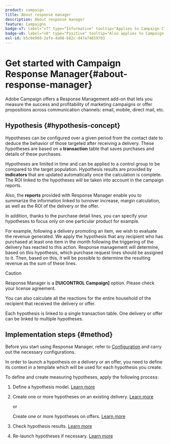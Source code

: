 ```yaml
---
product: campaign
title: About response manager
description: About response manager
feature: Campaigns
badge-v7: label="v7" type="Informative" tooltip="Applies to Campaign Classic v7"
badge-v8: label="v8" type="Positive" tooltip="Also applies to Campaign v8"
exl-id: b5c0e960-2afe-4a98-b82c-d47a74659703
---
```

# Get started with Campaign Response Manager{#about-response-manager}

 

Adobe Campaign offers a Response Management add-on that lets you measure the success and profitability of marketing campaigns or offer propositions across communication channels: email, mobile, direct mail, etc.

## Hypothesis {#hypothesis-concept}

Hypotheses can be configured over a given period from the contact date to deduce the behavior of those targeted after receiving a delivery. These hypotheses are based on a **transaction** table that saves purchases and details of these purchases.

Hypotheses are limited in time and can be applied to a control group to be compared to the target population. Hypothesis results are provided by **indicators** that are updated automatically once the calculation is complete. The ROI linked to the hypotheses will be taken into account in the campaign reports.

Also, the **reports** provided with Response Manager enable you to summarize the information linked to turnover increase, margin calculation, as well as the ROI of the delivery or the offer.

In addition, thanks to the purchase detail lines, you can specify your hypotheses to focus only on one particular product for example.

For example, following a delivery promoting an item, we wish to evaluate the revenue generated. We apply the hypothesis that any recipient who has purchased at least one item in the month following the triggering of the delivery has reacted to this action. Response management will determine, based on this hypothesis, which purchase request lines should be assigned to it. Then, based on this, it will be possible to determine the resulting revenue as the sum of these lines.

>[!CAUTION]
>
>Response Manager is a **[!UICONTROL Campaign]** option. Please check your license agreement.

You can also calculate all the reactions for the entire household of the recipient that received the delivery or offer.

Each hypothesis is linked to a single transaction table. One delivery or offer can be linked to multiple hypotheses.

## Implementation steps {#method}

Before you start using Response Manager, refer to [Configuration](configuration.md) and carry out the necessary configurations.

In order to launch a hypothesis on a delivery or an offer, you need to define its context in a template which will be used for each hypothesis you create.

To define and create measuring hypotheses, apply the following process:

1. Define a hypothesis model. [Learn more](hypothesis-templates.md#creating-a-hypothesis-model)
1. Create one or more hypotheses on an existing delivery. [Learn more](creating-hypotheses.md#referencing-a-hypothesis-in-a-campaign-delivery)

   or

   Create one or more hypotheses on offers. [Learn more](creating-hypotheses.md#creating-a-hypothesis-on-an-offer)

1. Check hypothesis results. [Learn more](hypothesis-tracking.md)
1. Re-launch hypotheses if necessary. [Learn more](creating-hypotheses.md#creating-a-hypothesis-on-the-fly-on-a-delivery)
